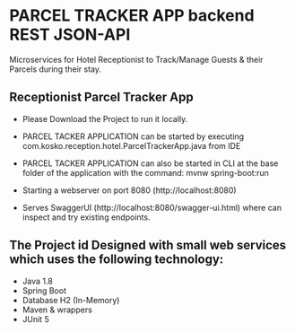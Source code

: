# PARCEL TRACKER APP backend REST JSON-API
Microservices for Hotel Receptionist to Track/Manage Guests & their Parcels during their stay.

## Receptionist Parcel Tracker App
 * Please Download the Project to run it locally.

 * PARCEL TACKER APPLICATION can be started by executing com.kosko.reception.hotel.ParcelTrackerApp.java from IDE
 * PARCEL TACKER APPLICATION can also be started in CLI
 at the base folder of the application with the command: mvnw spring-boot:run
 * Starting a webserver on port 8080 (http://localhost:8080)
 * Serves SwaggerUI (http://localhost:8080/swagger-ui.html) where can inspect and try existing endpoints.

## The Project id Designed with small web services which uses the following technology:
 * Java 1.8
 * Spring Boot
 * Database H2 (In-Memory)
 * Maven & wrappers
 * JUnit 5
